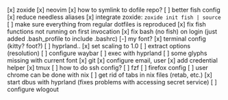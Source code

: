 [x] zoxide
[x] neovim
  [x] how to symlink to dofile repo?
[ ] better fish config
  [x] reduce needless aliases
  [x] integrate zoxide: `zoxide init fish | source`
  [ ] make sure everything from regular dotfiles is reproduced
  [x] fix fish functions not running on first invocation
  [x] fix bash (no fish) on login (just added .bash_profile to include .bashrc)
[-] my font?
[x] terminal config (kitty? foot?)
[ ] hyprland..
  [x] set scaling to 1.0
  [ ] extract options (resolution)
  [ ] configure waybar
    [ ] exec with hyprland
    [ ] some glyphs missing with current font
[x] git
  [x] configure email, user
  [x] add credential helper
[x] tmux
[ ] how to do ssh config?
[ ] fzf
[ ] firefox config
  [ ] user chrome can be done with nix
[ ] get rid of tabs in nix files (retab, etc.)
[x] start dbus with hyprland (fixes problems with accessing secret service)
[ ] configure wlogout

